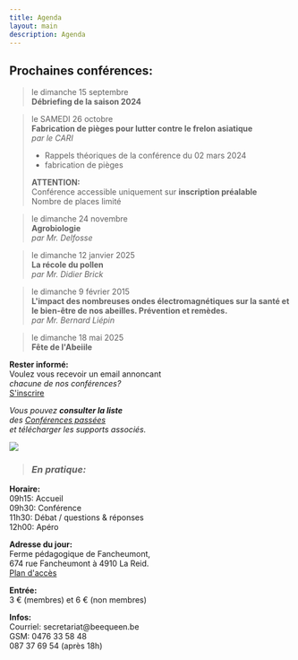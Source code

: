 ```yaml
---
title: Agenda
layout: main
description: Agenda
---
```


<div class="blck-group">
<div class="block gauche">

<h2>Prochaines conférences:</h2>
<div>

> 
> le dimanche 15 septembre  
> **Débriefing de la saison 2024**  
>

>
> le SAMEDI 26 octobre  
> **Fabrication de pièges pour lutter contre le frelon asiatique**  
> *par le CARI*  
>
>    - Rappels théoriques de la conférence du 02 mars 2024  
>    - fabrication de pièges  
>
> <b>ATTENTION:</b>   
>      Conférence accessible uniquement sur <b>inscription préalable</b>  
>      Nombre de places limité  
>

>
> le dimanche 24 novembre  
> **Agrobiologie**  
> *par Mr. Delfosse*  
>

<!-- 
-->

>
> le dimanche 12 janvier 2025  
> **La récole du pollen**  
> *par Mr. Didier Brick*  
>

>
> le dimanche 9 février 2015  
> **L'impact des nombreuses ondes électromagnétiques sur la santé et le bien-être de nos abeilles. Prévention et remèdes.**  
> *par Mr. Bernard Liépin*  
>

>
> le dimanche 18 mai 2025  
> **Fête de l'Abeiile**  
>   

<!-- 
-->
</div>
</div>

<div class="block droite">

**Rester informé:**  
Voulez vous recevoir un email annoncant  
*chacune de nos conférences?*  
[S'inscrire](https://beequeen.us12.list-manage.com/subscribe/post?u=7de077c5bf207b97983ba770d&amp;id=777c2a4441)  


*Vous pouvez **consulter la liste**  
des [Conférences passées](/agenda/conferences-passees/)  
et télécharger les supports associés.*

![](/static/img/conference_1_420x226.jpg)

> ### *En pratique:*
**Horaire:**   
09h15: Accueil  
09h30: Conférence  
11h30: Débat / questions & réponses  
12h00: Apéro  
  
**Adresse du jour:**  
Ferme pédagogique de Fancheumont,  
674 rue Fancheumont à 4910 La Reid.  
[Plan d'accès](https://www.google.be/maps/place/50%C2%B029'49.2%22N+5%C2%B048'10.6%22E/@50.5066668,5.8217158,5123m/data=!3m1!1e3!4m5!3m4!1s0x0:0x0!8m2!3d50.4970051!4d5.8029547?dcr=0)
  
**Entrée:**  
3 € (membres) et 6 € (non membres)  
  
**Infos:**  
Courriel: secre<!-- abc@def -->tariat@beeque<!-- @abc.com -->en.be  
GSM: 0476 33 58 48  
087 37 69 54 (après 18h)  

<br>

